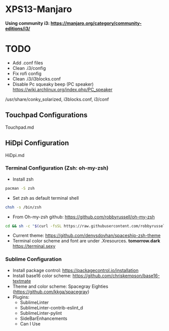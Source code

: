 # XPS13-Manjaro
**Using community i3: https://manjaro.org/category/community-editions/i3/**

# TODO
- Add .conf files
- Clean .i3/config
- Fix rofi config
- Clean .i3/i3blocks.conf
- Disable Pc squeaky beep (PC speaker)  https://wiki.archlinux.org/index.php/PC_speaker


/usr/share/conky_solarized, i3blocks.conf, i3/conf


## Touchpad Configurations
Touchpad.md

## HiDpi Configuration
HiDpi.md

### Terminal Configuration (Zsh: oh-my-zsh)

- Install zsh 

```bash
pacman -S zsh
```
- Set zsh as default terminal shell 

```bash
chsh -s /bin/zsh
```

- From Oh-my-zsh github: https://github.com/robbyrussell/oh-my-zsh

```zsh 
cd && sh -c "$(curl -fsSL https://raw.githubusercontent.com/robbyrussell/oh-my-zsh/master/tools/install.sh)"
```
- Current theme: https://github.com/denysdovhan/spaceship-zsh-theme
- Terminal color scheme and font are under .Xresources. **tomorrow.dark** https://terminal.sexy

### Sublime Configuration
- Install package control: https://packagecontrol.io/installation
- Install base16 color scheme: https://github.com/chriskempson/base16-textmate
- Theme and color scheme: Spacegray Eighties (https://github.com/kkga/spacegray)
- Plugins:
  - SublimeLinter
  - SublimeLinter-contrib-eslint_d
  - SublimeLinter-pylint
  - SideBarEnhancements
  - Can I Use


